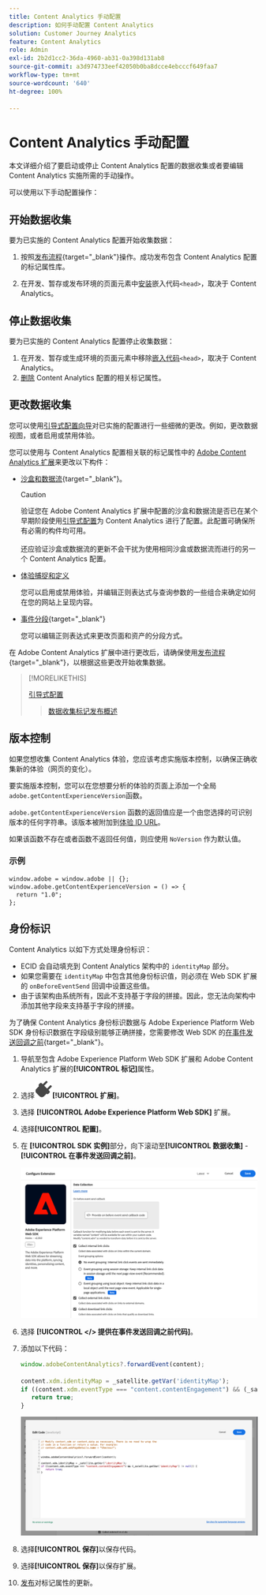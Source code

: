 ```yaml
---
title: Content Analytics 手动配置
description: 如何手动配置 Content Analytics
solution: Customer Journey Analytics
feature: Content Analytics
role: Admin
exl-id: 2b2d1cc2-36da-4960-ab31-0a398d131ab8
source-git-commit: a3d974733eef42050b0ba8dcce4ebcccf649faa7
workflow-type: tm+mt
source-wordcount: '640'
ht-degree: 100%

---
```


# Content Analytics 手动配置

本文详细介绍了要启动或停止 Content Analytics 配置的数据收集或者要编辑 Content Analytics 实施所需的手动操作。

可以使用以下手动配置操作：

## 开始数据收集

要为已实施的 Content Analytics 配置开始收集数据：

1. 按照[发布流程](https://experienceleague.adobe.com/zh-hans/docs/experience-platform/tags/publish/overview){target="_blank"}操作。成功发布包含 Content Analytics 配置的标记属性库。

1. 在开发、暂存或发布环境的页面元素中[安装](https://experienceleague.adobe.com/zh-hans/docs/experience-platform/tags/publish/environments/environments#installation)嵌入代码`<head>`，取决于 Content Analytics。


## 停止数据收集

要为已实施的 Content Analytics 配置停止收集数据：

1. 在开发、暂存或生成环境的页面元素中移除[嵌入代码](https://experienceleague.adobe.com/zh-hans/docs/experience-platform/tags/publish/environments/environments)`<head>`，取决于 Content Analytics。
1. [删除](https://experienceleague.adobe.com/zh-hans/docs/experience-platform/tags/publish/overview) Content Analytics 配置的相关标记属性。



## 更改数据收集

您可以使用[引导式配置向导](guided.md)对已实施的配置进行一些细微的更改。例如，更改数据视图，或者启用或禁用体验。

您可以使用与 Content Analytics 配置相关联的标记属性中的 [Adobe Content Analytics 扩展](https://experienceleague.adobe.com/zh-hans/docs/experience-platform/tags/extensions/client/content-analytics/overview)来更改以下构件：

* [沙盒和数据流](https://experienceleague.adobe.com/zh-hans/docs/experience-platform/tags/extensions/client/content-analytics/overview#configure-datastreams){target="_blank"}。

  >[!CAUTION]
  >
  >验证您在 Adobe Content Analytics 扩展中配置的沙盒和数据流是否已在某个早期阶段使用[引导式配置](guided.md)为 Content Analytics 进行了配置。此配置可确保所有必需的构件均可用。<br/><br/>还应验证沙盒或数据流的更新不会干扰为使用相同沙盒或数据流而进行的另一个 Content Analytics 配置。
  >

* [体验捕捉和定义](https://experienceleague.adobe.com/zh-hans/docs/experience-platform/tags/extensions/client/content-analytics/overview?lang=en#configure-experience-capture-and-definition)

  您可以启用或禁用体验，并编辑正则表达式与查询参数的一些组合来确定如何在您的网站上呈现内容。

* [事件分段](https://experienceleague.adobe.com/zh-hans/docs/experience-platform/tags/extensions/client/content-analytics/overview#configure-event-segmenting){target="_blank"}

  您可以编辑正则表达式来更改页面和资产的分段方式。


在 Adobe Content Analytics 扩展中进行更改后，请确保使用[发布流程](https://experienceleague.adobe.com/zh-hans/docs/experience-platform/tags/publish/overview){target="_blank"}，以根据这些更改开始收集数据。



>[!MORELIKETHIS]
>
>[引导式配置](guided.md)
>>[数据收集标记发布概述](https://experienceleague.adobe.com/zh-hans/docs/experience-platform/tags/publish/overview)
>


## 版本控制

如果您想收集 Content Analytics 体验，您应该考虑实施版本控制，以确保正确收集新的体验（网页的变化）。

要实施版本控制，您可以在您想要分析的体验的页面上添加一个全局`adobe.getContentExperienceVersion`函数。

`adobe.getContentExperienceVersion` 函数的返回值应是一个由您选择的可识别版本的任何字符串。该版本被附加到[体验 ID URL](/help/content-analytics/report/components.md#experience-metadata)。

如果该函数不存在或者函数不返回任何值，则应使用 `NoVersion` 作为默认值。

### 示例

```
window.adobe = window.adobe || {};
window.adobe.getContentExperienceVersion = () => {
  return "1.0";
};
```

## 身份标识

Content Analytics 以如下方式处理身份标识：

* ECID 会自动填充到 Content Analytics 架构中的 `identityMap` 部分。
* 如果您需要在 `identityMap` 中包含其他身份标识值，则必须在 Web SDK 扩展的 `onBeforeEventSend` 回调中设置这些值。
* 由于该架构由系统所有，因此不支持基于字段的拼接。因此，您无法向架构中添加其他字段来支持基于字段的拼接。


为了确保 Content Analytics 身份标识数据与 Adobe Experience Platform Web SDK 身份标识数据在字段级别能够正确拼接，您需要修改 Web SDK 的[在事件发送回调之前](https://experienceleague.adobe.com/zh-hans/docs/experience-platform/web-sdk/commands/configure/onbeforeeventsend){target="_blank"}。

1. 导航至包含 Adobe Experience Platform Web SDK 扩展和 Adobe Content Analytics 扩展的&#x200B;**[!UICONTROL 标记]**&#x200B;属性。
1. 选择![插件](/help/assets/icons/Plug.svg)**[!UICONTROL 扩展]**。
1. 选择 **[!UICONTROL Adobe Experience Platform Web SDK]** 扩展。
1. 选择&#x200B;**[!UICONTROL 配置]**。
1. 在 **[!UICONTROL SDK 实例]**&#x200B;部分，向下滚动至&#x200B;**[!UICONTROL 数据收集]** - **[!UICONTROL 在事件发送回调之前]**。

   ![在事件发送回调之前](/help/content-analytics/assets/onbeforeeventsendcallback.png)

1. 选择 **[!UICONTROL &lt;/> 提供在事件发送回调之前代码]**。
1. 添加以下代码：

   ```javascript
   window.adobeContentAnalytics?.forwardEvent(content);
   
   content.xdm.identityMap = _satellite.getVar('identityMap');
   if ((content.xdm.eventType === "content.contentEngagement") && (_satellite.getVar('identityMap') != null)) {
      return true;
   }
   ```

   ![在事件发送回调之前](/help/content-analytics/assets/onbeforeeventsendcallbackcode.png)

1. 选择&#x200B;**[!UICONTROL 保存]**&#x200B;以保存代码。
1. 选择&#x200B;**[!UICONTROL 保存]**&#x200B;以保存扩展。
1. [发布](https://experienceleague.adobe.com/zh-hans/docs/experience-platform/tags/publish/overview)对标记属性的更新。





